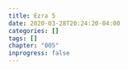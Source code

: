 ```yaml
---
title: Ezra 5
date: 2020-03-28T20:24:20-04:00
categories: []
tags: []
chapter: "005"
inprogress: false
---
```


